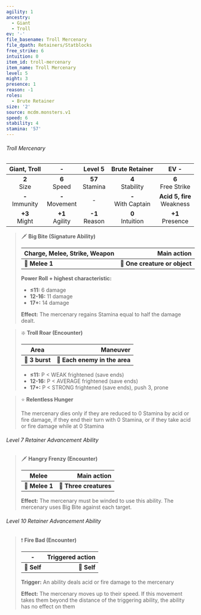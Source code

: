 ```yaml
---
agility: 1
ancestry:
  - Giant
  - Troll
ev: '-'
file_basename: Troll Mercenary
file_dpath: Retainers/Statblocks
free_strike: 6
intuition: 0
item_id: troll-mercenary
item_name: Troll Mercenary
level: 5
might: 3
presence: 1
reason: -1
roles:
  - Brute Retainer
size: '2'
source: mcdm.monsters.v1
speed: 6
stability: 4
stamina: '57'
---
```


###### Troll Mercenary

|    Giant, Troll     |          -          |       Level 5       |     Brute Retainer      |              EV -              |
| :-----------------: | :-----------------: | :-----------------: | :---------------------: | :----------------------------: |
|   **2**<br/> Size   |  **6**<br/> Speed   | **57**<br/> Stamina |  **4**<br/> Stability   |     **6**<br/> Free Strike     |
| **-**<br/> Immunity | **-**<br/> Movement |          -          | **-**<br/> With Captain | **Acid 5, fire**<br/> Weakness |
|  **+3**<br/> Might  | **+1**<br/> Agility | **-1**<br/> Reason  |  **0**<br/> Intuition   |      **+1**<br/> Presence      |

<!-- -->
> 🗡 **Big Bite (Signature Ability)**
>
> | **Charge, Melee, Strike, Weapon** |               **Main action** |
> | --------------------------------- | ----------------------------: |
> | **📏 Melee 1**                    | **🎯 One creature or object** |
>
> **Power Roll + highest characteristic:**
>
> - **≤11:** 6 damage
> - **12-16:** 11 damage
> - **17+:** 14 damage
>
> **Effect:** The mercenary regains Stamina equal to half the damage dealt.

<!-- -->
> ❇️ **Troll Roar (Encounter)**
>
> | **Area**       |                  **Maneuver** |
> | -------------- | ----------------------------: |
> | **📏 3 burst** | **🎯 Each enemy in the area** |
>
> - **≤11:** P < WEAK frightened (save ends)
> - **12-16:** P < AVERAGE frightened (save ends)
> - **17+:** P < STRONG frightened (save ends), push 3, prone

<!-- -->
> ⭐️ **Relentless Hunger**
>
> The mercenary dies only if they are reduced to 0 Stamina by acid or fire damage, if they end their turn with 0 Stamina, or if they take acid or fire damage while at 0 Stamina

###### Level 7 Retainer Advancement Ability

<!-- -->
> 🗡 **Hangry Frenzy (Encounter)**
>
> | **Melee**      |        **Main action** |
> | -------------- | ---------------------: |
> | **📏 Melee 1** | **🎯 Three creatures** |
>
> **Effect:** The mercenary must be winded to use this ability. The mercenary uses Big Bite against each target.

###### Level 10 Retainer Advancement Ability

<!-- -->
> ❗️ **Fire Bad (Encounter)**
>
> | **-**       | **Triggered action** |
> | ----------- | -------------------: |
> | **📏 Self** |          **🎯 Self** |
>
> **Trigger:** An ability deals acid or fire damage to the mercenary
>
> **Effect:** The mercenary moves up to their speed. If this movement takes them beyond the distance of the triggering ability, the ability has no effect on them
